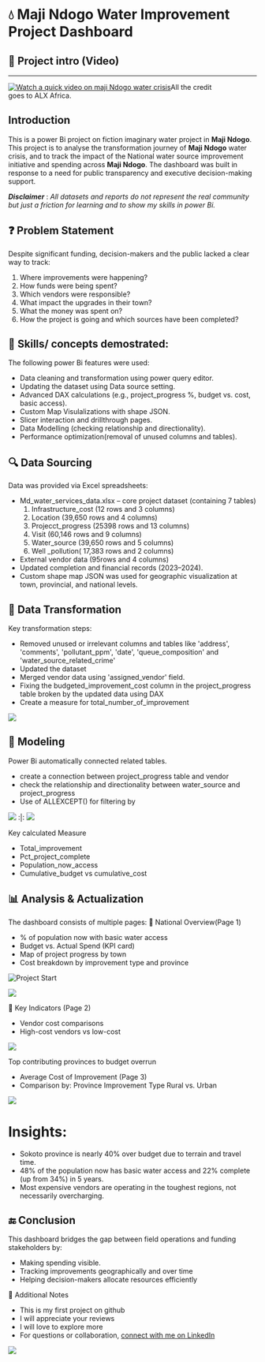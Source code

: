 # 💧 Maji Ndogo Water Improvement Project Dashboard

## 🎥 Project intro (Video)
---
[![Watch a quick video on maji Ndogo water crisis](https://img.youtube.com/vi/tEWnInICDHU/0.jpg)](https://youtu.be/tEWnInICDHU)All the credit goes to ALX Africa.

## Introduction
This is a power Bi project on fiction imaginary water project in **Maji Ndogo**.
This project is to analyse the transformation journey of **Maji Ndogo** water crisis, and to track the impact of the National water source improvement initiative and spending across **Maji Ndogo**.
The dashboard was built in response to a need for public transparency and executive decision-making support.

**_Disclaimer_** : _All datasets and reports do not represent the real community but just a friction for learning and to show my skills in power Bi._

## ❓ Problem Statement
Despite significant funding, decision-makers and the public lacked a clear way to track:
1.  Where improvements were happening?
2.  How funds were being spent?
3.  Which vendors were responsible?
4.  What impact the upgrades in their town?
5.  What the money was spent on?
6.  How the project is going and which sources have been completed?

## 🧠 Skills/ concepts demostrated:
The following power Bi features were used:
- Data cleaning and transformation using power query editor.
- Updating the dataset using Data source setting.
- Advanced DAX calculations (e.g., project_progress %, budget vs. cost, basic access).
- Custom Map Visulalizations with shape JSON.
- Slicer interaction and drillthrough pages.
- Data Modelling (checking relationship and directionality).
- Performance optimization(removal of unused columns and tables).

 ## 🔍 Data Sourcing
  Data was provided via Excel spreadsheets:
 - Md_water_services_data.xlsx – core project dataset (containing 7 tables)
   1. Infrastructure_cost (12 rows and 3 columns)
   2. Location (39,650 rows and 4 columns)
   3. Projecct_progress (25398 rows and 13 columns)
   4. Visit (60,146 rows and 9 columns)
   5. Water_source (39,650 rows and 5 columns)
   6. Well _pollution( 17,383 rows and 2 columns)
 - External vendor data (95rows and 4 columns)
 - Updated completion and financial records (2023–2024).
 - Custom shape map JSON was used for geographic visualization at town, provincial, and national levels.
   
 ## 🧹 Data Transformation
  Key transformation steps:
- Removed unused or irrelevant columns and tables like 'address', 'comments', 'pollutant_ppm', 'date', 'queue_composition' and 'water_source_related_crime'
- Updated the dataset
- Merged vendor data using 'assigned_vendor' field.
- Fixing the budgeted_improvement_cost column in the project_progress table broken by the updated data using DAX
- Create a measure for total_number_of_improvement

![](budgeted_improvement_dax.png)      
  
 ##  🧱 Modeling
 Power Bi automatically connected related tables. 
 - create a connection between project_progress table and vendor
 - check the relationship and directionality between water_source and project_progress
 - Use of ALLEXCEPT() for filtering by
   
![](Modelling.png)     :|: ![](Filter_AllExcept.png)

 Key calculated Measure
- Total_improvement
- Pct_project_complete
- Population_now_access
- Cumulative_budget vs cumulative_cost

 ##  📊 Analysis & Actualization
 The dashboard consists of multiple pages:
📍 National Overview(Page 1)
- % of population now with basic water access
- Budget vs. Actual Spend (KPI card)
- Map of project progress by town
- Cost breakdown by improvement type and province

![Project Start](Project_start.png)

![](project_completion.png)


📌 Key Indicators (Page 2)
 - Vendor cost comparisons
 - High-cost vendors vs low-cost

![](vendor_details.png)

Top contributing provinces to budget overrun
- Average Cost of Improvement (Page 3)
- Comparison by:
  Province
  Improvement Type
  Rural vs. Urban
  
![](Average-cost_of_improvement.png)

 # Insights:
- Sokoto province is nearly 40% over budget due to terrain and travel time.
- 48% of the population now has basic water access and 22% complete (up from 34%) in 5 years. 
- Most expensive vendors are operating in the toughest regions, not necessarily overcharging.

## 🔚 Conclusion
This dashboard bridges the gap between field operations and funding stakeholders by:
- Making spending visible.
- Tracking improvements geographically and over time
- Helping decision-makers allocate resources efficiently

   
📎 Additional Notes
   - This is my first project on github
   -  I will appreciate your reviews
   -  I will love to explore more
   -  For questions or collaboration, [connect with me on LinkedIn](https:www.linkedin.com/in/hassanlatifat)

![](image.jpeg)
